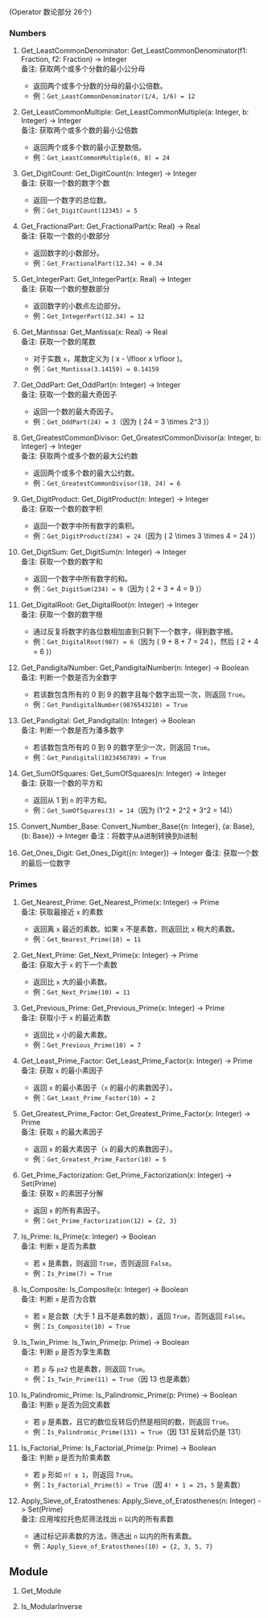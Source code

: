 (Operator 数论部分 26个)

### Numbers

1. Get_LeastCommonDenominator: Get_LeastCommonDenominator(f1: Fraction, f2: Fraction) -> Integer  
   备注: 获取两个或多个分数的最小公分母  
   - 返回两个或多个分数的分母的最小公倍数。  
   - 例：`Get_LeastCommonDenominator(1/4, 1/6) = 12`

2. Get_LeastCommonMultiple: Get_LeastCommonMultiple(a: Integer, b: Integer) -> Integer  
   备注: 获取两个或多个数的最小公倍数  
   - 返回两个或多个数的最小正整数倍。  
   - 例：`Get_LeastCommonMultiple(6, 8) = 24`

3. Get_DigitCount: Get_DigitCount(n: Integer) -> Integer  
   备注: 获取一个数的数字个数  
   - 返回一个数字的总位数。  
   - 例：`Get_DigitCount(12345) = 5`

4. Get_FractionalPart: Get_FractionalPart(x: Real) -> Real  
   备注: 获取一个数的小数部分  
   - 返回数字的小数部分。  
   - 例：`Get_FractionalPart(12.34) = 0.34`

5. Get_IntegerPart: Get_IntegerPart(x: Real) -> Integer  
   备注: 获取一个数的整数部分  
   - 返回数字的小数点左边部分。  
   - 例：`Get_IntegerPart(12.34) = 12`

6. Get_Mantissa: Get_Mantissa(x: Real) -> Real  
   备注: 获取一个数的尾数  
   - 对于实数 `x`，尾数定义为 \( x - \lfloor x \rfloor \)。  
   - 例：`Get_Mantissa(3.14159) = 0.14159`

7. Get_OddPart: Get_OddPart(n: Integer) -> Integer  
   备注: 获取一个数的最大奇因子  
   - 返回一个数的最大奇因子。  
   - 例：`Get_OddPart(24) = 3`（因为 \( 24 = 3 \times 2^3 \)）

8. Get_GreatestCommonDivisor: Get_GreatestCommonDivisor(a: Integer, b: Integer) -> Integer  
   备注: 获取两个或多个数的最大公约数  
   - 返回两个或多个数的最大公约数。  
   - 例：`Get_GreatestCommonDivisor(18, 24) = 6`

9. Get_DigitProduct: Get_DigitProduct(n: Integer) -> Integer  
   备注: 获取一个数的数字积  
   - 返回一个数字中所有数字的乘积。  
   - 例：`Get_DigitProduct(234) = 24`（因为 \( 2 \times 3 \times 4 = 24 \)）

10. Get_DigitSum: Get_DigitSum(n: Integer) -> Integer  
    备注: 获取一个数的数字和  
    - 返回一个数字中所有数字的和。  
    - 例：`Get_DigitSum(234) = 9`（因为 \( 2 + 3 + 4 = 9 \)）

11. Get_DigitalRoot: Get_DigitalRoot(n: Integer) -> Integer  
    备注: 获取一个数的数字根  
    - 通过反复将数字的各位数相加直到只剩下一个数字，得到数字根。  
    - 例：`Get_DigitalRoot(987) = 6`（因为 \( 9 + 8 + 7 = 24 \)，然后 \( 2 + 4 = 6 \)）

12. Get_PandigitalNumber: Get_PandigitalNumber(n: Integer) -> Boolean  
    备注: 判断一个数是否为全数字  
    - 若该数包含所有的 0 到 9 的数字且每个数字出现一次，则返回 `True`。  
    - 例：`Get_PandigitalNumber(9876543210) = True`

13. Get_Pandigital: Get_Pandigital(n: Integer) -> Boolean  
    备注: 判断一个数是否为潘多数字  
    - 若该数包含所有的 0 到 9 的数字至少一次，则返回 `True`。  
    - 例：`Get_Pandigital(1023456789) = True`

14. Get_SumOfSquares: Get_SumOfSquares(n: Integer) -> Integer  
    备注: 获取一个数的平方和  
    - 返回从 1 到 `n` 的平方和。  
    - 例：`Get_SumOfSquares(3) = 14`（因为 \(1^2 + 2^2 + 3^2 = 14\)）

15. Convert_Number_Base: Convert_Number_Base({n: Integer}, {a: Base}, {b: Base}) -> Integer
    备注：将数字从a进制转换到b进制

16. Get_Ones_Digit: Get_Ones_Digit({n: Integer}) -> Integer
    备注: 获取一个数的最后一位数字

### Primes 

1. Get_Nearest_Prime: Get_Nearest_Prime(x: Integer) -> Prime  
   备注: 获取最接近 `x` 的素数  
   - 返回离 `x` 最近的素数。如果 `x` 不是素数，则返回比 `x` 稍大的素数。  
   - 例：`Get_Nearest_Prime(10) = 11`

2. Get_Next_Prime: Get_Next_Prime(x: Integer) -> Prime  
   备注: 获取大于 `x` 的下一个素数  
   - 返回比 `x` 大的最小素数。  
   - 例：`Get_Next_Prime(10) = 11`

3. Get_Previous_Prime: Get_Previous_Prime(x: Integer) -> Prime  
   备注: 获取小于 `x` 的最近素数  
   - 返回比 `x` 小的最大素数。  
   - 例：`Get_Previous_Prime(10) = 7`

4. Get_Least_Prime_Factor: Get_Least_Prime_Factor(x: Integer) -> Prime  
   备注: 获取 `x` 的最小素因子  
   - 返回 `x` 的最小素因子（`x` 的最小的素数因子）。  
   - 例：`Get_Least_Prime_Factor(10) = 2`

5. Get_Greatest_Prime_Factor: Get_Greatest_Prime_Factor(x: Integer) -> Prime  
   备注: 获取 `x` 的最大素因子  
   - 返回 `x` 的最大素因子（`x` 的最大的素数因子）。  
   - 例：`Get_Greatest_Prime_Factor(10) = 5`

6. Get_Prime_Factorization: Get_Prime_Factorization(x: Integer) -> Set(Prime)  
   备注: 获取 `x` 的素因子分解  
   - 返回 `x` 的所有素因子。  
   - 例：`Get_Prime_Factorization(12) = {2, 3}`

7. Is_Prime: Is_Prime(x: Integer) -> Boolean  
   备注: 判断 `x` 是否为素数  
   - 若 `x` 是素数，则返回 `True`，否则返回 `False`。  
   - 例：`Is_Prime(7) = True`

8. Is_Composite: Is_Composite(x: Integer) -> Boolean  
   备注: 判断 `x` 是否为合数  
   - 若 `x` 是合数（大于 1 且不是素数的数），返回 `True`，否则返回 `False`。  
   - 例：`Is_Composite(10) = True`

9. Is_Twin_Prime: Is_Twin_Prime(p: Prime) -> Boolean  
   备注: 判断 `p` 是否为孪生素数  
   - 若 `p` 与 `p±2` 也是素数，则返回 `True`。  
   - 例：`Is_Twin_Prime(11) = True`（因 13 也是素数）

10. Is_Palindromic_Prime: Is_Palindromic_Prime(p: Prime) -> Boolean  
    备注: 判断 `p` 是否为回文素数  
    - 若 `p` 是素数，且它的数位反转后仍然是相同的数，则返回 `True`。  
    - 例：`Is_Palindromic_Prime(131) = True`（因 131 反转后仍是 131）

11. Is_Factorial_Prime: Is_Factorial_Prime(p: Prime) -> Boolean  
    备注: 判断 `p` 是否为阶乘素数  
    - 若 `p` 形如 `n! ± 1`，则返回 `True`。  
    - 例：`Is_Factorial_Prime(5) = True`（因 `4! + 1 = 25`，`5` 是素数）

12. Apply_Sieve_of_Eratosthenes: Apply_Sieve_of_Eratosthenes(n: Integer) -> Set(Prime)  
    备注: 应用埃拉托色尼筛法找出 `n` 以内的所有素数  
    - 通过标记非素数的方法，筛选出 `n` 以内的所有素数。  
    - 例：`Apply_Sieve_of_Eratosthenes(10) = {2, 3, 5, 7}`



## Module

1. Get_Module

2. Is_ModularInverse




